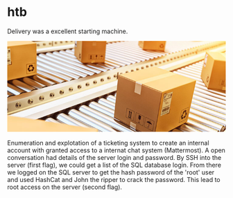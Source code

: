 # htb

Delivery was a excellent starting machine. 

![Parcel](Delivery/delivery.jpg)

Enumeration and explotation of a ticketing system to create an internal account with granted access to a internat chat system (Mattermost). A open conversation had details of the server login and password. By SSH into the server (first flag), we could get a list of the SQL database login. From there we logged on the SQL server to get the hash password of the 'root' user and used HashCat and John the ripper to crack the password. This lead to root access on the server (second flag). 


